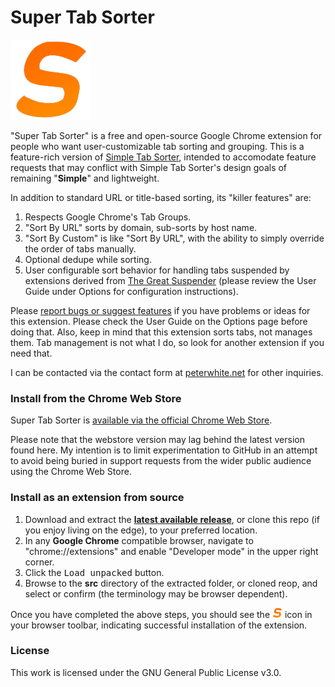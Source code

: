 # Super Tab Sorter

<img src="src/img/128.png" width="128px"/>

"Super Tab Sorter" is a free and open-source Google Chrome extension for people who want user-customizable tab sorting and grouping. This is a feature-rich version of [Simple Tab Sorter](https://github.com/pwhite2/simple-tab-sorter), intended to accomodate feature requests that may conflict with Simple Tab Sorter's design goals of remaining "**Simple**" and lightweight.

In addition to standard URL or title-based sorting, its "killer features" are:

1. Respects Google Chrome's Tab Groups.
2. "Sort By URL" sorts by domain, sub-sorts by host name.
3. "Sort By Custom" is like "Sort By URL", with the ability to simply override the order of tabs manually.
4. Optional dedupe while sorting.
5. User configurable sort behavior for handling tabs suspended by extensions derived from [The Great Suspender](https://github.com/greatsuspender/thegreatsuspender) (please review the User Guide under Options for configuration instructions).

Please [report bugs or suggest features](https://github.com/pwhite2/super-tab-sorter/issues/)  if you have problems or ideas for this extension. Please check the User Guide on the Options page before doing that.  Also, keep in mind that this extension sorts tabs, not manages them. Tab management is not what I do, so look for another extension if you need that.

I can be contacted via the contact form at [peterwhite.net](https://peterwhite.net) for other inquiries.

### Install from the Chrome Web Store

Super Tab Sorter is [available via the official Chrome Web Store](https://chrome.google.com/webstore/detail/super-tab-sorter/jjhppbooocacaccnhjninhmigbfmpnkh).

Please note that the webstore version may lag behind the latest version found here. My intention is to limit experimentation to GitHub in an attempt to avoid being buried in support requests from the wider public audience using the Chrome Web Store.

### Install as an extension from source

1. Download and extract the **[latest available release](https://github.com/pwhite2/super-tab-sorter/releases)**, or clone this repo (if you enjoy living on the edge), to your preferred location.
2. In any **Google Chrome** compatible browser, navigate to "chrome://extensions" and enable "Developer mode" in the upper right corner.
3. Click the <kbd>Load unpacked</kbd> button.
4. Browse to the **src** directory of the extracted folder, or cloned reop, and select or confirm (the terminology may be browser dependent).

Once you have completed the above steps, you should see the <img src="src/img/128.png" width="16px"/> icon in your browser toolbar, indicating successful installation of the extension.

### License

This work is licensed under the GNU General Public License v3.0.

